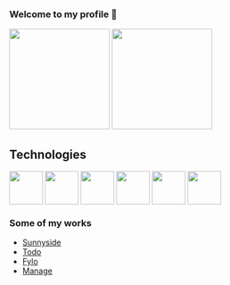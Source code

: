 ### Welcome to my profile 👋

<!--Stats-->
<section>
  <img height="180em" src="https://github-readme-stats.vercel.app/api?username=JLSoaresRamos&show_icons=true&theme=dracula"/>
  <img height="180em" src="https://github-readme-stats.vercel.app/api/top-langs/?username=JLSoaresRamos&theme=dracula&layout=compact"/>
</section>

<!--Technologies Icons-->
<section>
  <h2>Technologies</h2>
  
  <img align="center" height="60" width="60" src="https://cdn.jsdelivr.net/gh/devicons/devicon@latest/icons/nodejs/nodejs-original.svg" /> 
  <img align="center" height="60" width="60" src="https://cdn.jsdelivr.net/gh/devicons/devicon@latest/icons/react/react-original.svg" />
  <img align="center" height="60" width="60" src="https://cdn.jsdelivr.net/gh/devicons/devicon@latest/icons/css3/css3-original.svg" /> 
  <img align="center" height="60" width="60" src="https://cdn.jsdelivr.net/gh/devicons/devicon@latest/icons/html5/html5-original.svg" />
  <img align="center" height="60" width="60" src="https://cdn.jsdelivr.net/gh/devicons/devicon@latest/icons/tailwindcss/tailwindcss-original.svg" />
<img align="center" height="60" width="60" src="https://cdn.jsdelivr.net/gh/devicons/devicon@latest/icons/typescript/typescript-original.svg" />
          
</section>

### Some of my works

- [Sunnyside](https://jlsoaresramos.github.io/sunnyside/)
- [Todo](https://jlsoaresramos.github.io/todo/)
- [Fylo](https://jlsoaresramos.github.io/fylo-landpage/)
- [Manage](https://jlsoaresramos.github.io/manage-landpage/)



